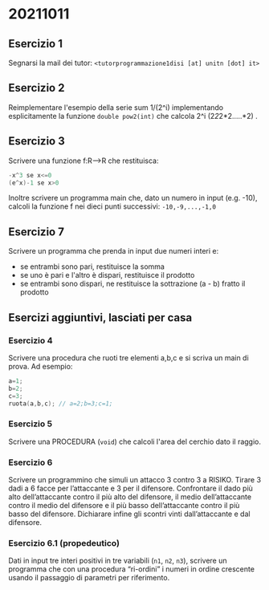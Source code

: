 # 20211011

## Esercizio 1

Segnarsi la mail dei tutor: `<tutorprogrammazione1disi [at] unitn [dot] it>`

## Esercizio 2

Reimplementare l'esempio della serie sum 1/(2^i) implementando esplicitamente la funzione `double pow2(int)`  che calcola 2^i (2*2*2*2.....*2) .

## Esercizio 3

Scrivere una funzione f:R-->R che restituisca:

```c
-x^3 se x<=0
(e^x)-1 se x>0
```

Inoltre scrivere un programma main che, dato un numero in input (e.g. -10), calcoli la funzione f nei dieci punti successivi: `-10,-9,...,-1,0`

## Esercizio 7

Scrivere un programma che prenda in input due numeri interi e:

- se entrambi sono pari, restituisce la somma
- se uno è pari e l'altro è dispari, restituisce il prodotto
- se entrambi sono dispari, ne restituisce la sottrazione (a - b) fratto il prodotto

## Esercizi aggiuntivi, lasciati per casa

### Esercizio 4

Scrivere una procedura che ruoti tre elementi a,b,c e si scriva un main di prova. Ad esempio:

```c
a=1;
b=2;
c=3;
ruota(a,b,c); // a=2;b=3;c=1;
```

### Esercizio 5

Scrivere una PROCEDURA (`void`) che calcoli l'area del cerchio dato il raggio.

### Esercizio 6

Scrivere un programmino che simuli un attacco 3 contro 3 a RISIKO. Tirare 3 dadi a 6 facce per l’attaccante e 3 per il difensore. Confrontare il dado più alto dell’attaccante contro il più alto del difensore, il medio dell’attaccante contro il medio del difensore e il più basso dell’attaccante contro il più basso del difensore. Dichiarare infine gli scontri vinti dall’attaccante e dal difensore.

### Esercizio 6.1 (propedeutico)

Dati in input tre interi positivi in tre variabili (`n1`, `n2`, `n3`), scrivere un programma che con una procedura “ri-ordini” i numeri in ordine crescente usando il passaggio di parametri per riferimento.
